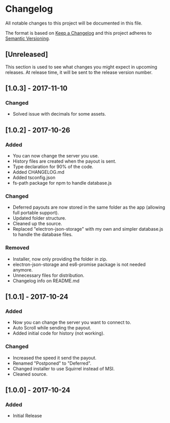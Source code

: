 # Changelog
All notable changes to this project will be documented in this file.

The format is based on [Keep a Changelog](http://keepachangelog.com/en/1.0.0/)
and this project adheres to [Semantic Versioning](http://semver.org/spec/v2.0.0.html).

## [Unreleased]
This section is used to see what changes you might expect in upcoming releases.
At release time, it will be sent to the release version number.

## [1.0.3] - 2017-11-10
### Changed
- Solved issue with decimals for some assets.

## [1.0.2] - 2017-10-26
### Added
- You can now change the server you use.
- History files are created when the payout is sent.
- Type declaration for 90% of the code.
- Added CHANGELOG.md
- Added tsconfig.json
- fs-path package for npm to handle database.js

### Changed
- Deferred payouts are now stored in the same folder as the app (allowing full portable support).
- Updated folder structure.
- Cleaned up the source.
- Replaced "electron-json-storage" with my own and simpler database.js to handle the database files.

### Removed
- Installer, now only providing the folder in zip.
- electron-json-storage and es6-promise package is not needed anymore.
- Unnecessary files for distribution.
- Changelog info on README.md

## [1.0.1] - 2017-10-24
### Added
- Now you can change the server you want to connect to.
- Auto Scroll while sending the payout.
- Added initial code for history (not working).

### Changed
- Increased the speed it send the payout.
- Renamed "Postponed" to "Deferred".
- Changed installer to use Squirrel instead of MSI.
- Cleaned source.

## [1.0.0] - 2017-10-24
### Added
- Initial Release